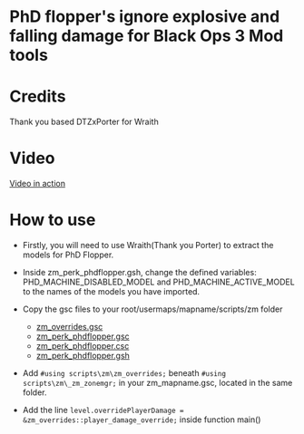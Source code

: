 # PhD flopper's ignore explosive and falling damage for Black Ops 3 Mod tools

# Credits
Thank you based DTZxPorter for Wraith

# Video
[Video in action](https://www.youtube.com/watch?v=Jxyr_UBjwv0)

# How to use
- Firstly, you will need to use Wraith(Thank you Porter) to extract the models for PhD Flopper.
- Inside zm_perk_phdflopper.gsh, change the defined variables: PHD_MACHINE_DISABLED_MODEL and PHD_MACHINE_ACTIVE_MODEL to the names of the models you have imported.

- Copy the gsc files to your root/usermaps/mapname/scripts/zm folder
  - [zm_overrides.gsc](Scripts/zm_overrides.gsc)
  - [zm_perk_phdflopper.gsc](Scripts/_zm_perk_phdflopper.gsc)
  - [zm_perk_phdflopper.csc](Scripts/_zm_perk_phdflopper.csc)
  - [zm_perk_phdflopper.gsh](Scripts/_zm_perk_phdflopper.gsh)
- Add ``#using scripts\zm\zm_overrides;`` beneath ``#using scripts\zm\_zm_zonemgr;`` in your zm_mapname.gsc, located in the same folder.
- Add the line ``level.overridePlayerDamage = &zm_overrides::player_damage_override;`` inside function main()
